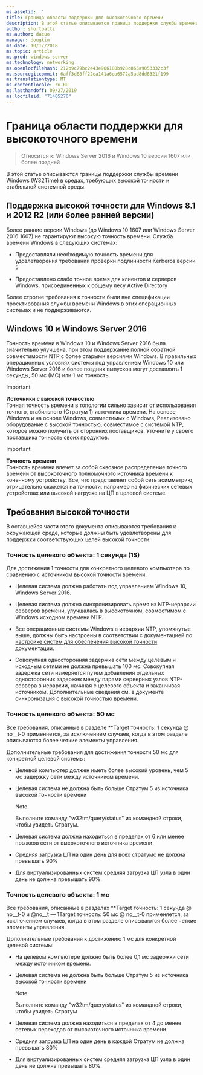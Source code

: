 ```yaml
---
ms.assetid: ''
title: Граница области поддержки для высокоточного времени
description: В этой статье описывается граница поддержки службы времени Windows (W32Time) в средах, требующих высокой точности и стабильного системного времени.
author: shortpatti
ms.author: dacuo
manager: dougkim
ms.date: 10/17/2018
ms.topic: article
ms.prod: windows-server
ms.technology: networking
ms.openlocfilehash: 212b9c79bc2e43e966180b928c865a9053332c3f
ms.sourcegitcommit: 6aff3d88ff22ea141a6ea6572a5ad8dd6321f199
ms.translationtype: MT
ms.contentlocale: ru-RU
ms.lasthandoff: 09/27/2019
ms.locfileid: "71405270"
---
```

# <a name="support-boundary-for-high-accuracy-time"></a>Граница области поддержки для высокоточного времени

>Относится к: Windows Server 2016 и Windows 10 версии 1607 или более поздней

В этой статье описываются границы поддержки службы времени Windows (W32Time) в средах, требующих высокой точности и стабильной системной среды.

## <a name="high-accuracy-support-for-windows-81-and-2012-r2-or-prior"></a>Поддержка высокой точности для Windows 8.1 и 2012 R2 (или более ранней версии)

Более ранние версии Windows (до Windows 10 1607 или Windows Server 2016 1607) не гарантируют высокую точность времени. Служба времени Windows в следующих системах:

-   Предоставляли необходимую точность времени для удовлетворения требований проверки подлинности Kerberos версии 5

-   Предоставлено слабо точное время для клиентов и серверов Windows, присоединенных к общему лесу Active Directory

Более строгие требования к точности были вне спецификации проектирования службы времени Windows в этих операционных системах и не поддерживаются.

## <a name="windows-10-and-windows-server-2016"></a>Windows 10 и Windows Server 2016

Точность времени в Windows 10 и Windows Server 2016 была значительно улучшена, при этом поддержание полной обратной совместимости NTP с более старыми версиями Windows. В правильных операционных условиях системы под управлением Windows 10 или Windows Server 2016 и более поздних выпусков могут доставлять 1 секунды, 50 мс (МС) или 1 мс точность.

>[!IMPORTANT]
>**Источники с высокой точностью**<br>
>Точная точность времени в топологии сильно зависит от использования точного, стабильного (Стратум 1) источника времени. На основе Windows и на основе Windows, совместимых с Windows, Реализовано оборудование с высокой точностью, совместимое с системой NTP, которое можно получить от сторонних поставщиков. Уточните у своего поставщика точность своих продуктов.

>[!IMPORTANT]
>**Точность времени**<br>
>Точность времени влечет за собой сквозное распределение точного времени от высокоточного полномочного источника времени к конечному устройству. Все, что представляет собой сеть асимметрию, отрицательно скажется на точности, например на физических сетевых устройствах или высокой нагрузке на ЦП в целевой системе.

## <a name="high-accuracy-requirements"></a>Требования высокой точности

В оставшейся части этого документа описываются требования к окружающей среде, которые должны быть удовлетворены для поддержки соответствующих целей высокой точности.

### <a name="target-accuracy-1-second-1s"></a>Точность целевого объекта: 1 секунда (1S)

Для достижения 1 точности для конкретного целевого компьютера по сравнению с источником высокой точности времени:

-   Целевая система должна работать под управлением Windows 10, Windows Server 2016.

-   Целевая система должна синхронизировать время из NTP-иерархии серверов времени, улучшалась в высокоточном, совместимом с Windows исходном времени NTP.

-   Все операционные системы Windows в иерархии NTP, упомянутые выше, должны быть настроены в соответствии с документацией по [настройке систем для обеспечения высокой точности](configuring-systems-for-high-accuracy.md) документации.

-   Совокупная односторонняя задержка сети между целевым и исходным сетями не должна превышать 100 мс. Совокупная задержка сети измеряется путем добавления отдельных односторонних задержек между парами серверных узлов NTP-сервера в иерархии, начиная с целевого объекта и заканчивая источником. Дополнительные сведения см. в документе синхронизация с высокой точностью времени.

### <a name="target-accuracy-50-milliseconds"></a>Точность целевого объекта: 50 мс

Все требования, описанные в разделе **Target точность: 1 секунда @ no__t-0 применяется, за исключением случаев, когда в этом разделе описываются более четкие элементы управления.

Дополнительные требования для достижения точности 50 мс для конкретной целевой системы:

-   Целевой компьютер должен иметь более высокий уровень, чем 5 мс задержку сети между источником времени.

-   Целевая система не должна быть больше Стратум 5 из источника высокой точности времени

    >[!Note]
    >Выполните команду "w32tm/query/status" из командной строки, чтобы увидеть Стратум.

-   Целевая система должна находиться в пределах от 6 или менее прыжков сети от высокоточного источника времени

-   Средняя загрузка ЦП на один день для всех стратумс не должна превышать 90%

-   Для виртуализированных систем средняя загрузка ЦП узла в один день не должна превышать 90%.

### <a name="target-accuracy-1-millisecond"></a>Точность целевого объекта: 1 мс

Все требования, описанные в разделах **Target точность: 1 секунда @ no__t-0 и @no__t — 1Target точность: 50 мс @ no__t-0 применяется, за исключением случаев, когда в этом разделе описываются более четкие элементы управления.

Дополнительные требования к достижению 1 мс для конкретной целевой системы:

-   На целевом компьютере должно быть более 0,1 мс задержки сети между источником времени.

-   Целевая система не должна быть больше Стратум 5 из источника высокой точности времени

    >[!Note]
    >Выполните команду "w32tm/query/status" из командной строки, чтобы увидеть Стратум

-   Целевая система должна находиться в пределах от 4 до менее сетевых переходов от высокоточного источника времени

-   Средняя загрузка ЦП на один день в каждой Стратум не должна превышать 80%

-   Для виртуализированных систем средняя загрузка ЦП узла в один день не должна превышать 80%.
